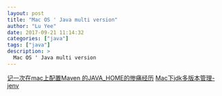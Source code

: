 ```yaml
---
layout: post
title: "Mac OS ' Java multi version"
author: "Lu Yee"
date: 2017-09-21 11:14:32
categories: ["java"]
tags: ["java"]
description: >
  Mac OS ' Java multi version
---
```


[记一次在mac上配置Maven 的JAVA_HOME的惨痛经历](http://www.mamicode.com/info-detail-943587.html)
[Mac下jdk多版本管理-jenv](http://www.cnblogs.com/happy-coder/p/7496383.html)
